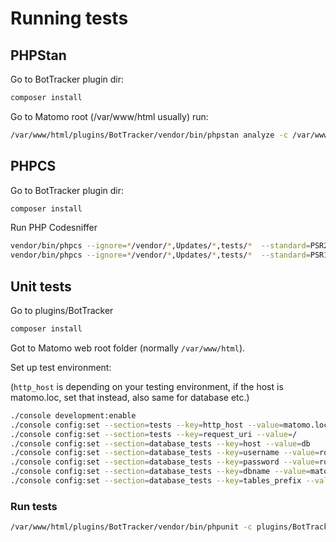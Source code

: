 # Running tests

## PHPStan

Go to BotTracker plugin dir:

```bash
composer install
```

Go to Matomo root (/var/www/html usually) run:

```bash
/var/www/html/plugins/BotTracker/vendor/bin/phpstan analyze -c /var/www/html/plugins/BotTracker/tests/phpstan.neon --level=1 /var/www/html/plugins/BotTracker
```

## PHPCS

Go to BotTracker plugin dir:

```bash
composer install
```

Run PHP Codesniffer

```bash
vendor/bin/phpcs --ignore=*/vendor/*,Updates/*,tests/*  --standard=PSR2 .
vendor/bin/phpcs --ignore=*/vendor/*,Updates/*,tests/*  --standard=PSR12 .
```

## Unit tests

Go to plugins/BotTracker

```bash
composer install
````

Got to Matomo web root folder (normally `/var/www/html`).

Set up test environment:

(`http_host` is depending on your testing environment, if the host is matomo.loc, set that instead, also same for database etc.)

```bash
./console development:enable
./console config:set --section=tests --key=http_host --value=matomo.loc
./console config:set --section=tests --key=request_uri --value=/
./console config:set --section=database_tests --key=host --value=db
./console config:set --section=database_tests --key=username --value=root
./console config:set --section=database_tests --key=password --value=root
./console config:set --section=database_tests --key=dbname --value=matomo_test
./console config:set --section=database_tests --key=tables_prefix --value=""
```

### Run tests

```bash
/var/www/html/plugins/BotTracker/vendor/bin/phpunit -c plugins/BotTracker/tests/phpunit.xml
```


